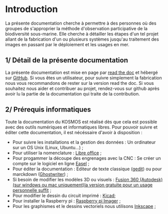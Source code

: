# Introduction


La présente documentation cherche à permettre à des personnes où des groupes de s'approprier la méthode d'observation participative de la biodiversité sous-marine. Elle cherche à détailler les étapes d'un tel projet allant de la fabrication d'un ou plusieurs systèmes jusqu'au traitement des images en passant par le déploiement et les usages en mer. 

## 1/ Détail de la présente documentation 

La présente documentation est mise en page par [read the doc](https://readthedocs.org/) et hébergé sur [GitHub](https://github.com/). 
Si vous êtes un utilisateur, pour suivre simplement la fabrication nous vous recommandons de rester sur la version read the doc. Si vous souhaitez nous aider et contribuer au projet, rendez-vous sur github après avoir lu la partie de la documentation qui traite de la contribution. 

## 2/ Prérequis informatiques
Toute la documentation du KOSMOS est réalisé dès que cela est possible avec des outils numériques et informatiques libres. Pour pouvoir suivre et éditer cette documentation, il est nécéssaire d'avoir à disposition :

 - Pour suivre les installations et la gestion des données : Un ordinateur sur un OS Unix (Linux, Ubuntu...) ;
 - Pour utiliser la nomenclature : [Libre office](https://doc.ubuntu-fr.org/libreoffice) ;
 - Pour progammer la découpe des engrenages avec la CNC : Se créer un compte sur le logiciel en ligne [Easel](https://www.inventables.com/technologies/easel) ;
 - Pour éditer la documentation : Editeur de texte classique ([gedit](https://doc.ubuntu-fr.org/gedit)) ou pour marckdown ([Ghostwriter](https://ubunlog.com/fr/ghostwriter-editor-qt5-para-markdown/)) ;
 - Si besoin de modifier les modèles 3D ou visuels : [Fusion 360 (Autodesk) (sur windows ou mac uniquement)la version gratuite pour un usage personnelle suffit](https://www.autodesk.fr/products/fusion-360/personal) ;
 - Pour modifier le dessin du circuit imprimé : [Kicad](https://www.kicad.org/download/ubuntu/);
 - Pour installer la Raspberry pi : [Raspberry pi Imager](https://www.raspberrypi.com/software/) ;
 - Pour les graphismes et le dessins vectoriels nous utilisons [Inkscape](https://doc.ubuntu-fr.org/inkscape) ;
